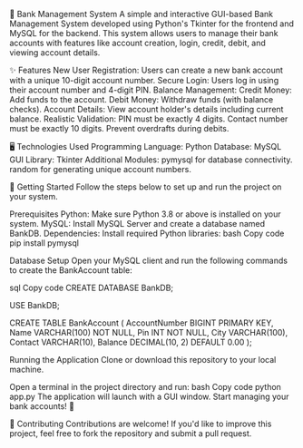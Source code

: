 🏦 Bank Management System
A simple and interactive GUI-based Bank Management System developed using Python's Tkinter for the frontend and MySQL for the backend. This system allows users to manage their bank accounts with features like account creation, login, credit, debit, and viewing account details.

✨ Features
New User Registration: Users can create a new bank account with a unique 10-digit account number.
Secure Login: Users log in using their account number and 4-digit PIN.
Balance Management:
Credit Money: Add funds to the account.
Debit Money: Withdraw funds (with balance checks).
Account Details: View account holder's details including current balance.
Realistic Validation:
PIN must be exactly 4 digits.
Contact number must be exactly 10 digits.
Prevent overdrafts during debits.

🖥️ Technologies Used
Programming Language: Python
Database: MySQL
GUI Library: Tkinter
Additional Modules:
pymysql for database connectivity.
random for generating unique account numbers.

🚀 Getting Started
Follow the steps below to set up and run the project on your system.

Prerequisites
Python: Make sure Python 3.8 or above is installed on your system.
MySQL: Install MySQL Server and create a database named BankDB.
Dependencies: Install required Python libraries:
bash
Copy code
pip install pymysql

Database Setup
Open your MySQL client and run the following commands to create the BankAccount table:

sql
Copy code
CREATE DATABASE BankDB;

USE BankDB;

CREATE TABLE BankAccount (
    AccountNumber BIGINT PRIMARY KEY,
    Name VARCHAR(100) NOT NULL,
    Pin INT NOT NULL,
    City VARCHAR(100),
    Contact VARCHAR(10),
    Balance DECIMAL(10, 2) DEFAULT 0.00
);

Running the Application
Clone or download this repository to your local machine.

Open a terminal in the project directory and run:
bash
Copy code
python app.py
The application will launch with a GUI window. Start managing your bank accounts! 🎉


🤝 Contributing
Contributions are welcome! If you'd like to improve this project, feel free to fork the repository and submit a pull request.